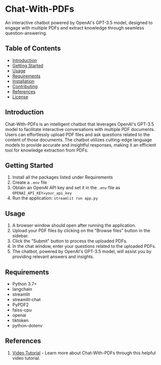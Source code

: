 # Chat-With-PDFs

An interactive chatbot powered by OpenAI's GPT-3.5 model, designed to engage with multiple PDFs and extract knowledge through seamless question-answering.

## Table of Contents

- [Introduction](#introduction)
- [Getting Started](#getting-started)
- [Usage](#usage)
- [Requirements](#requirements)
- [Installation](#installation)
- [Contributing](#contributing)
- [References](#references)
- [License](#license)

## Introduction

Chat-With-PDFs is an intelligent chatbot that leverages OpenAI's GPT-3.5 model to facilitate interactive conversations with multiple PDF documents. Users can effortlessly upload PDF files and ask questions related to the content of those documents. The chatbot utilizes cutting-edge language models to provide accurate and insightful responses, making it an efficient tool for knowledge extraction from PDFs.

## Getting Started

1. Install all the packages listed under Requirements
2. Create a `.env` file
3. Obtain an OpenAI API key and set it in the `.env` file as `OPENAI_API_KEY=your_api_key`
4. Run the application: `streamlit run app.py`

## Usage

1. A browser window should open after running the application.
2. Upload your PDF files by clicking on the "Browse files" button in the sidebar.
3. Click the "Submit" button to process the uploaded PDFs.
4. In the chat window, enter your questions related to the uploaded PDFs.
5. The chatbot, powered by OpenAI's GPT-3.5 model, will assist you by providing relevant answers and insights.

## Requirements

- Python 3.7+
- langchain
- streamlit
- streamlit-chat
- PyPDF2
- faiss-cpu
- openai
- tiktoken
- python-dotenv

## References

1. [Video Tutorial](https://youtu.be/dXxQ0LR-3Hg) - Learn more about Chat-With-PDFs through this helpful video tutorial.
